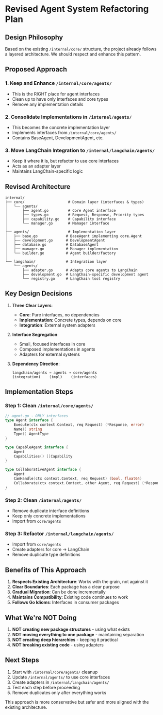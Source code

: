 # Revised Agent System Refactoring Plan

## Design Philosophy
Based on the existing `/internal/core/` structure, the project already follows a layered architecture. We should respect and enhance this pattern.

## Proposed Approach

### 1. Keep and Enhance `/internal/core/agents/`
- This is the RIGHT place for agent interfaces
- Clean up to have only interfaces and core types
- Remove any implementation details

### 2. Consolidate Implementations in `/internal/agents/`
- This becomes the concrete implementation layer
- Implements interfaces from `/internal/core/agents/`
- Contains BaseAgent, DevelopmentAgent, etc.

### 3. Move LangChain Integration to `/internal/langchain/agents/`
- Keep it where it is, but refactor to use core interfaces
- Acts as an adapter layer
- Maintains LangChain-specific logic

## Revised Architecture

```
internal/
├── core/                    # Domain layer (interfaces & types)
│   └── agents/
│       ├── agent.go         # Core Agent interface
│       ├── types.go         # Request, Response, Priority types
│       ├── capability.go    # Capability interface
│       └── manager.go       # Manager interface
│
├── agents/                  # Implementation layer
│   ├── base.go             # BaseAgent implementing core.Agent
│   ├── development.go      # DevelopmentAgent
│   ├── database.go         # DatabaseAgent
│   ├── manager.go          # Manager implementation
│   └── builder.go          # Agent builder/factory
│
└── langchain/              # Integration layer
    └── agents/
        ├── adapter.go      # Adapts core agents to LangChain
        ├── development.go  # LangChain-specific development agent
        └── registry.go     # LangChain tool registry
```

## Key Design Decisions

1. **Three Clear Layers**:
   - **Core**: Pure interfaces, no dependencies
   - **Implementation**: Concrete types, depends on core
   - **Integration**: External system adapters

2. **Interface Segregation**:
   - Small, focused interfaces in core
   - Composed implementations in agents
   - Adapters for external systems

3. **Dependency Direction**:
   ```
   langchain/agents → agents → core/agents
   (integration)    (impl)    (interfaces)
   ```

## Implementation Steps

### Step 1: Clean `/internal/core/agents/`
```go
// agent.go - ONLY interfaces
type Agent interface {
    Execute(ctx context.Context, req Request) (*Response, error)
    Name() string
    Type() AgentType
}

type CapableAgent interface {
    Agent
    Capabilities() []Capability
}

type CollaborativeAgent interface {
    Agent
    CanHandle(ctx context.Context, req Request) (bool, float64)
    Collaborate(ctx context.Context, other Agent, req Request) (*Response, error)
}
```

### Step 2: Clean `/internal/agents/`
- Remove duplicate interface definitions
- Keep only concrete implementations
- Import from `core/agents`

### Step 3: Refactor `/internal/langchain/agents/`
- Import from `core/agents`
- Create adapters for core → LangChain
- Remove duplicate type definitions

## Benefits of This Approach

1. **Respects Existing Architecture**: Works with the grain, not against it
2. **Clear Boundaries**: Each package has a clear purpose
3. **Gradual Migration**: Can be done incrementally
4. **Maintains Compatibility**: Existing code continues to work
5. **Follows Go Idioms**: Interfaces in consumer packages

## What We're NOT Doing

1. **NOT creating new package structures** - using what exists
2. **NOT moving everything to one package** - maintaining separation
3. **NOT creating deep hierarchies** - keeping it practical
4. **NOT breaking existing code** - using adapters

## Next Steps

1. Start with `/internal/core/agents/` cleanup
2. Update `/internal/agents/` to use core interfaces
3. Create adapters in `/internal/langchain/agents/`
4. Test each step before proceeding
5. Remove duplicates only after everything works

This approach is more conservative but safer and more aligned with the existing architecture.